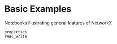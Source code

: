 # Basic Examples

Notebooks illustrating general features of NetworkX

```{toctree}
properties
read_write
```
